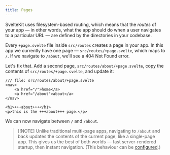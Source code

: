```yaml
---
title: Pages
---
```


SvelteKit uses filesystem-based routing, which means that the _routes_ of your app — in other words, what the app should do when a user navigates to a particular URL — are defined by the directories in your codebase.

Every `+page.svelte` file inside `src/routes` creates a page in your app. In this app we currently have one page — `src/routes/+page.svelte`, which maps to `/`. If we navigate to `/about`, we'll see a 404 Not Found error.

Let's fix that. Add a second page, `src/routes/about/+page.svelte`, copy the contents of `src/routes/+page.svelte`, and update it:

```svelte
/// file: src/routes/about/+page.svelte
<nav>
	<a href="/">home</a>
	<a href="/about">about</a>
</nav>

<h1>+++about+++</h1>
<p>this is the +++about+++ page.</p>
```

We can now navigate between `/` and `/about`.

> [!NOTE] Unlike traditional multi-page apps, navigating to `/about` and back updates the contents of the current page, like a single-page app. This gives us the best of both worlds — fast server-rendered startup, then instant navigation. (This behaviour can be [configured](https://kit.svelte.dev/docs/page-options).)
